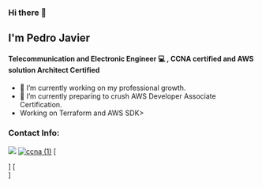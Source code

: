 ### Hi there 👋

## I'm Pedro Javier 

#### Telecommunication and Electronic Engineer :computer: , CCNA certified and AWS solution Architect Certified

- 🔭 I’m currently working on my professional growth.
- 🌱 I’m currently preparing to crush AWS Developer Associate Certification.
-  Working on Terraform and AWS SDK>

### Contact Info:
[<img src="https://img.icons8.com/fluent/48/4a90e2/linkedin.png"/>](https://www.linkedin.com/in/pedro-javier-mu%C3%B1oz-garc%C3%ADa-386060246/)
[![ccna (1)](https://user-images.githubusercontent.com/100593496/230253122-8a0df6aa-5582-4993-b801-6b4d5155caac.png)](https://www.credly.com/badges/50aaff93-1aaf-49ad-8e62-d5f850a94ce5/public_url)
[<div data-iframe-width="150" data-iframe-height="270" data-share-badge-id="4f2c2793-21f5-4ecd-aa5c-6f58d3c92507" data-share-badge-host="https://www.credly.com"></div><script type="text/javascript" async src="//cdn.credly.com/assets/utilities/embed.js"></script>]
[<div data-iframe-width="150" data-iframe-height="270" data-share-badge-id="ed2f9696-2386-49f2-8853-f314ca8cf57f" data-share-badge-host="https://www.credly.com"></div><script type="text/javascript" async src="//cdn.credly.com/assets/utilities/embed.js"></script>]




